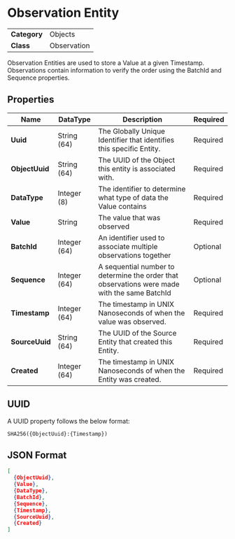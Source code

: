 # Observation Entity
<table>
    <tbody>
        <tr>
            <td class="row-header"><b>Category</b></td>
            <td>Objects</td>
        </tr>
        <tr>
            <td class="row-header"><b>Class</b></td>
            <td>Observation</td>
        </tr>
    </tbody>
</table>

Observation Entities are used to store a Value at a given Timestamp. Observations contain information to verify the order using the BatchId and Sequence properties.


## Properties
<table style="width: 100%;">
    <thead>
        <tr>
            <th>Name</th>
            <th>DataType</th>
            <th>Description</th>
            <th>Required</th>
        </tr>
    </thead>
    <tbody>
        <tr>
            <td><b>Uuid</b></td>
            <td>String (64)</td>
            <td>The Globally Unique Identifier that identifies this specific Entity.</td>
            <td>Required</td>
        </tr>
        <tr>
            <td><b>ObjectUuid</b></td>
            <td>String (64)</td>
            <td>The UUID of the Object this entity is associated with.</td>
            <td>Required</td>
        </tr>
        <tr>
            <td><b>DataType</b></td>
            <td>Integer (8)</td>
            <td>The identifier to determine what type of data the Value contains</td>
            <td>Required</td>
        </tr>
        <tr>
            <td><b>Value</b></td>
            <td>String</td>
            <td>The value that was observed</td>
            <td>Required</td>
        </tr>
        <tr>
            <td><b>BatchId</b></td>
            <td>Integer (64)</td>
            <td>An identifier used to associate multiple observations together</td>
            <td>Optional</td>
        </tr>
        <tr>
            <td><b>Sequence</b></td>
            <td>Integer (64)</td>
            <td>A sequential number to determine the order that observations were made with the same BatchId</td>
            <td>Optional</td>
        </tr>
        <tr>
            <td><b>Timestamp</b></td>
            <td>Integer (64)</td>
            <td>The timestamp in UNIX Nanoseconds of when the value was observed.</td>
            <td>Required</td>
        </tr>
        <tr>
            <td><b>SourceUuid</b></td>
            <td>String (64)</td>
            <td>The UUID of the Source Entity that created this Entity.</td>
            <td>Required</td>
        </tr>
        <tr>
            <td><b>Created</b></td>
            <td>Integer (64)</td>
            <td>The timestamp in UNIX Nanoseconds of when the Entity was created.</td>
            <td>Required</td>
        </tr>
    </tbody>
</table>

## UUID
A UUID property follows the below format:
```
SHA256({ObjectUuid}:{Timestamp})
```

## JSON Format
```json
[
  {ObjectUuid},
  {Value},
  {DataType},
  {BatchId},
  {Sequence},
  {Timestamp},
  {SourceUuid},
  {Created}
]
```